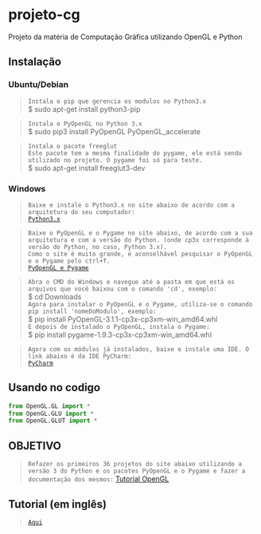 # projeto-cg
Projeto da matéria de Computação Gráfica utilizando OpenGL e Python

## Instalação
### Ubuntu/Debian
>`Instala o pip que gerencia os modulos no Python3.x` </br>
>$ sudo apt-get install python3-pip </br>

>`Instala o PyOpenGL no Python 3.x` </br>
>$ sudo pip3 install PyOpenGL PyOpenGL_accelerate </br>

>`Instala o pacote freeglut` </br>
>`Este pacote tem a mesma finalidade do pygame, ele está sendo utilizado no projeto. O pygame foi só para teste.` </br>
>$ sudo apt-get install freeglut3-dev </br>

### Windows
> `Baixe e instale o Python3.x no site abaixo de acordo com a arquitetura do seu computador:` </br>
> [`Python3.x`](https://www.python.org/downloads/windows/) </br>

> `Baixe o PyOpenGL e o Pygame no site abaixo, de acordo com a sua arquitetura e com a versão do Python. (onde cp3x corresponde à versão do Python, no caso, Python 3.x).` </br>
> `Como o site é muito grande, é aconselhável pesquisar o PyOpenGL e o Pygame pelo ctrl+f.` </br>
> [`PyOpenGL e Pygame`](http://www.lfd.uci.edu/~gohlke/pythonlibs/) </br>

> `Abra o CMD do Windows e navegue até a pasta em que está os arquivos que você baixou com o comando 'cd', exemplo:` </br>
> $ cd Downloads </br>
> `Agora para instalar o PyOpenGL e o Pygame, utiliza-se o comando pip install 'nomeDoModulo', exemplo:` </br>
> $ pip install PyOpenGL-3.1.1-cp3x-cp3xm-win_amd64.whl </br>
> `E depois de instalado o PyOpenGL, instala o Pygame:` </br>
> $ pip install pygame-1.9.3-cp3x-cp3xm-win_amd64.whl </br>

> `Agora com os módulos já instalados, baixe e instale uma IDE. O link abaixo é da IDE PyCharm:` </br>
> [`PyCharm`](https://www.jetbrains.com/pycharm/download/#section=windows) </br>

## Usando no codigo
```python
from OpenGL.GL import *
from OpenGL.GLU import *
from OpenGL.GLUT import *
```
## OBJETIVO
> `Refazer os primeiros 36 projetos do site abaixo utilizando a versão 3 do Python e os pacotes PyOpenGL e o Pygame e fazer a documentação dos mesmos:`
>[Tutorial OpenGL](http://lazyfoo.net/tutorials/SDL/index.php)

## Tutorial (em inglês)
> [`Aqui`](https://pythonprogramming.net/opengl-pyopengl-python-pygame-tutorial/)
